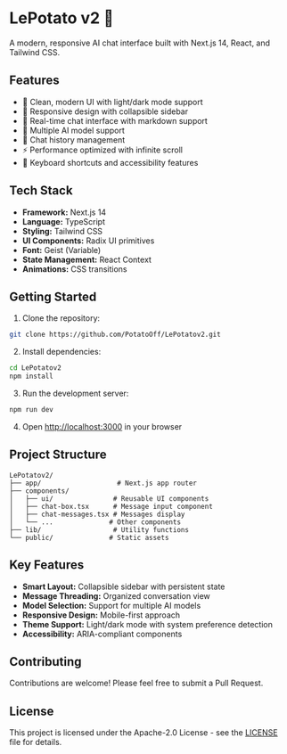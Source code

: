 # LePotato v2 🥔

A modern, responsive AI chat interface built with Next.js 14, React, and Tailwind CSS.

## Features

- 🎨 Clean, modern UI with light/dark mode support
- 📱 Responsive design with collapsible sidebar
- 💬 Real-time chat interface with markdown support
- 🔄 Multiple AI model support
- 📜 Chat history management
- ⚡ Performance optimized with infinite scroll
- 🎯 Keyboard shortcuts and accessibility features

## Tech Stack

- **Framework:** Next.js 14
- **Language:** TypeScript
- **Styling:** Tailwind CSS
- **UI Components:** Radix UI primitives
- **Font:** Geist (Variable)
- **State Management:** React Context
- **Animations:** CSS transitions

## Getting Started

1. Clone the repository:
```bash
git clone https://github.com/PotatoOff/LePotatov2.git
```

2. Install dependencies:
```bash
cd LePotatov2
npm install
```

3. Run the development server:
```bash
npm run dev
```

4. Open [http://localhost:3000](http://localhost:3000) in your browser

## Project Structure

```
LePotatov2/
├── app/                   # Next.js app router
├── components/           
│   ├── ui/               # Reusable UI components
│   ├── chat-box.tsx      # Message input component
│   ├── chat-messages.tsx # Messages display
│   └── ...              # Other components
├── lib/                  # Utility functions
└── public/              # Static assets
```

## Key Features

- **Smart Layout:** Collapsible sidebar with persistent state
- **Message Threading:** Organized conversation view
- **Model Selection:** Support for multiple AI models
- **Responsive Design:** Mobile-first approach
- **Theme Support:** Light/dark mode with system preference detection
- **Accessibility:** ARIA-compliant components

## Contributing

Contributions are welcome! Please feel free to submit a Pull Request.

## License

This project is licensed under the Apache-2.0 License - see the [LICENSE](LICENSE) file for details.
